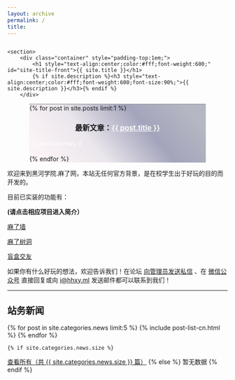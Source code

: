 ```yaml
---
layout: archive
permalink: /
title: 
---
```



<div class="front-cover" style="background:url(./images/{{ site.cover_image }}) no-repeat fixed center;background-size:cover;overflow:hidden;">
    
    <section>
        <div class="container" style="padding-top:1em;">
            <h1 style="text-align:center;color:#fff;font-weight:600;" id="site-title-front">{{ site.title }}</h1>
            {% if site.description %}<h3 style="text-align:center;color:#fff;font-weight:600;font-size:90%;">{{ site.description }}</h3>{% endif %}
        </div>
<div class="featured" style="border-top:1px solid grey;margin:0 10% 0 10%;">
<div style="background-image:linear-gradient(-130deg, rgba(14,21,58,0.3) 10%, rgba(74,76,123,0.5) 35%, rgba(161,140,171,0.2) 65%, rgba(243,201,215,0.2) 90%);">
{% for post in site.posts limit:1 %}
<h3 style="text-align:center;font-size:120%;">最新文章：<a href="{{ site.url }}{{ post.url }}" style="text-align:center;color:white;font-weight:600;">{{ post.title }}</a></h3>
<p style="text-align:left;color:#fff;font-size:90%;padding-bottom:0.5em;padding-left:2%;padding-right:2%;">{{ post.summary }}</p>
{% endfor %}
</div>
</div>
    </section>

</div>

欢迎来到黑河学院.麻了网，本站无任何官方背景，是在校学生出于好玩的目的而开发的。

目前已实装的功能有：

**(请点击相应项目进入简介）**

[麻了墙](https://hhxy.ml/projects/mlq/)

[麻了树洞](https://hhxy.ml/projects/treehole/)

[盲盒交友]()

如果你有什么好玩的想法，欢迎告诉我们！在论坛 [向管理员发送私信](http://q.hhxy.ml/member/admin) 、在 [微信公众号](https://i.loli.net/2021/11/02/Fd4MIkjWBUOxpSJ.jpg) 直接回复或向 [i@hhxy.ml](mailto:i@hhxy.ml)  发送邮件都可以联系到我们！

---

## 站务新闻

<div class="tiles">
{% for post in site.categories.news limit:5 %}
	{% include post-list-cn.html %}
{% endfor %}
</div><!-- /.tiles -->

	{% if site.categories.news.size %}
<a href="./news/">查看所有（共 {{ site.categories.news.size }} 篇）</a>
		{% else %}
暂无数据
		{% endif %}
